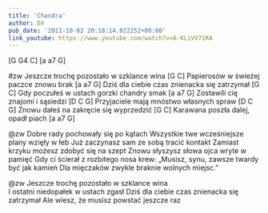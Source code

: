 ```yaml
---
title: 'Chandra'
author: DX
pub_date: '2011-10-02 20:18:14.022252+00:00'
link_youtube: https://www.youtube.com/watch?v=6-KLiVV71RA
---
```


[G G4 C]
[a a7 G]

#zw
Jeszcze trochę pozostało w szklance wina [G C]
Papierosów w świeżej paczce znowu brak [a a7 G]
Dziś dla ciebie czas znienacka się zatrzymał [G C]
Gdy poczułeś w ustach gorzki chandry smak [a a7 G]
Zostawili cię znajomi i sąsiedzi [D C G]
Przyjaciele mają mnóstwo własnych spraw [D C G]
Znowu dałeś na zakręcie się wyprzedzić [G C]
Karawana poszła dalej, opadł piach [a a7 G]

@zw
Dobre rady pochowały się po kątach
Wszystkie twe wcześniejsze plany wzięły w łeb
Już zaczynasz sam ze sobą tracić kontakt
Zamiast krzyku możesz zdobyć się na szept
Znowu słyszysz słowa ojca wryte w pamięć
Gdy ci ścierał z rozbitego nosa krew:
„Musisz, synu, zawsze twardy być jak kamień
Dla mięczaków zwykle braknie wolnych miejsc.” 

@zw
Jeszcze trochę pozostało w szklance wina	
I ostatni niedopałek w ustach zgasł
Dziś dla ciebie czas znienacka się zatrzymał
Ale wiesz, że musisz powstać jeszcze raz